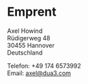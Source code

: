 # Emprent

Axel Howind<br>
Rüdigerweg 48<br>
30455 Hannover<br>
Deutschland<br>

Telefon: +49 174 6573992<br>
Email: axel@dua3.com<br>

